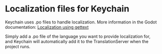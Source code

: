 # Localization files for Keychain
Keychain uses .po files to handle localization. More information in the Godot documentation: [Localization using gettext](https://docs.godotengine.org/en/stable/tutorials/i18n/localization_using_gettext.html)

Simply add a .po file of the language you want to provide localization for, and Keychain will automatically add it to the TranslationServer when the project runs.
